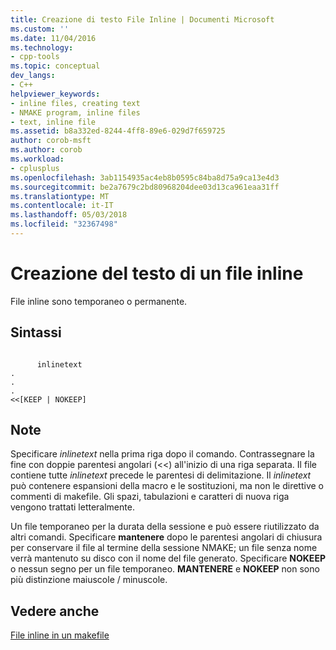 ```yaml
---
title: Creazione di testo File Inline | Documenti Microsoft
ms.custom: ''
ms.date: 11/04/2016
ms.technology:
- cpp-tools
ms.topic: conceptual
dev_langs:
- C++
helpviewer_keywords:
- inline files, creating text
- NMAKE program, inline files
- text, inline file
ms.assetid: b8a332ed-8244-4ff8-89e6-029d7f659725
author: corob-msft
ms.author: corob
ms.workload:
- cplusplus
ms.openlocfilehash: 3ab1154935ac4eb8b0595c84ba8d75a9ca13e4d3
ms.sourcegitcommit: be2a7679c2bd80968204dee03d13ca961eaa31ff
ms.translationtype: MT
ms.contentlocale: it-IT
ms.lasthandoff: 05/03/2018
ms.locfileid: "32367498"
---
```

# <a name="creating-inline-file-text"></a>Creazione del testo di un file inline
File inline sono temporaneo o permanente.  
  
## <a name="syntax"></a>Sintassi  
  
```  
  
      inlinetext  
.  
.  
.  
<<[KEEP | NOKEEP]  
```  
  
## <a name="remarks"></a>Note  
 Specificare *inlinetext* nella prima riga dopo il comando. Contrassegnare la fine con doppie parentesi angolari (<<) all'inizio di una riga separata. Il file contiene tutte *inlinetext* precede le parentesi di delimitazione. Il *inlinetext* può contenere espansioni della macro e le sostituzioni, ma non le direttive o commenti di makefile. Gli spazi, tabulazioni e caratteri di nuova riga vengono trattati letteralmente.  
  
 Un file temporaneo per la durata della sessione e può essere riutilizzato da altri comandi. Specificare **mantenere** dopo le parentesi angolari di chiusura per conservare il file al termine della sessione NMAKE; un file senza nome verrà mantenuto su disco con il nome del file generato. Specificare **NOKEEP** o nessun segno per un file temporaneo. **MANTENERE** e **NOKEEP** non sono più distinzione maiuscole / minuscole.  
  
## <a name="see-also"></a>Vedere anche  
 [File inline in un makefile](../build/inline-files-in-a-makefile.md)